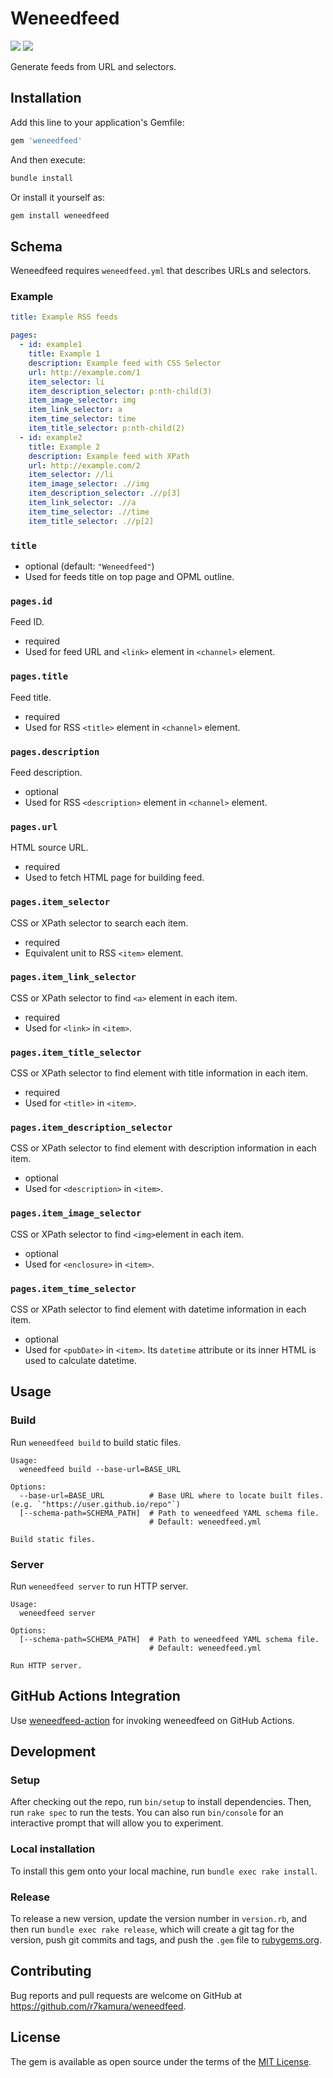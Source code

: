 # Weneedfeed

[![](https://badge.fury.io/rb/weneedfeed.svg)](https://rubygems.org/gems/weneedfeed)
[![](https://github.com/r7kamura/weneedfeed/workflows/test/badge.svg)](https://github.com/r7kamura/weneedfeed/actions?query=workflow%3Atest)

Generate feeds from URL and selectors.

## Installation

Add this line to your application's Gemfile:

```ruby
gem 'weneedfeed'
```

And then execute:

```sh
bundle install
```

Or install it yourself as:

```sh
gem install weneedfeed
```

## Schema

Weneedfeed requires `weneedfeed.yml` that describes URLs and selectors.

### Example

```yaml
title: Example RSS feeds

pages:
  - id: example1
    title: Example 1
    description: Example feed with CSS Selector
    url: http://example.com/1
    item_selector: li
    item_description_selector: p:nth-child(3)
    item_image_selector: img
    item_link_selector: a
    item_time_selector: time
    item_title_selector: p:nth-child(2)
  - id: example2
    title: Example 2
    description: Example feed with XPath
    url: http://example.com/2
    item_selector: //li
    item_image_selector: .//img
    item_description_selector: .//p[3]
    item_link_selector: .//a
    item_time_selector: .//time
    item_title_selector: .//p[2]
```

### `title`

- optional (default: `"Weneedfeed"`)
- Used for feeds title on top page and OPML outline.

### `pages.id`

Feed ID.

- required
- Used for feed URL and `<link>` element in `<channel>` element.

### `pages.title`

Feed title.

- required
- Used for RSS `<title>` element in `<channel>` element.

### `pages.description`

Feed description.

- optional
- Used for RSS `<description>` element in `<channel>` element.

### `pages.url`

HTML source URL.

- required
- Used to fetch HTML page for building feed.

### `pages.item_selector`

CSS or XPath selector to search each item.

- required
- Equivalent unit to RSS `<item>` element.

### `pages.item_link_selector`

CSS or XPath selector to find `<a>` element in each item.

- required
- Used for `<link>` in `<item>`.

### `pages.item_title_selector`

CSS or XPath selector to find element with title information in each item.

- required
- Used for `<title>` in `<item>`.

### `pages.item_description_selector`

CSS or XPath selector to find element with description information in each item.

- optional
- Used for `<description>` in `<item>`.

### `pages.item_image_selector`

CSS or XPath selector to find `<img>`element in each item.

- optional
- Used for `<enclosure>` in `<item>`.

### `pages.item_time_selector`

CSS or XPath selector to find element with datetime information in each item.

- optional
- Used for `<pubDate>` in `<item>`. Its `datetime` attribute or its inner HTML is used to calculate datetime.

## Usage

### Build

Run `weneedfeed build` to build static files.

```
Usage:
  weneedfeed build --base-url=BASE_URL

Options:
  --base-url=BASE_URL          # Base URL where to locate built files. (e.g. `"https://user.github.io/repo"`)
  [--schema-path=SCHEMA_PATH]  # Path to weneedfeed YAML schema file.
                               # Default: weneedfeed.yml

Build static files.
```

### Server

Run `weneedfeed server` to run HTTP server.

```
Usage:
  weneedfeed server

Options:
  [--schema-path=SCHEMA_PATH]  # Path to weneedfeed YAML schema file.
                               # Default: weneedfeed.yml

Run HTTP server.
```

## GitHub Actions Integration

Use [weneedfeed-action](https://github.com/r7kamura/weneedfeed-action) for invoking weneedfeed on GitHub Actions.

## Development

### Setup

After checking out the repo, run `bin/setup` to install dependencies. Then, run `rake spec` to run the tests. You can also run `bin/console` for an interactive prompt that will allow you to experiment.

### Local installation

To install this gem onto your local machine, run `bundle exec rake install`.

### Release

To release a new version, update the version number in `version.rb`, and then run `bundle exec rake release`, which will create a git tag for the version, push git commits and tags, and push the `.gem` file to [rubygems.org](https://rubygems.org).

## Contributing

Bug reports and pull requests are welcome on GitHub at https://github.com/r7kamura/weneedfeed.

## License

The gem is available as open source under the terms of the [MIT License](https://opensource.org/licenses/MIT).

